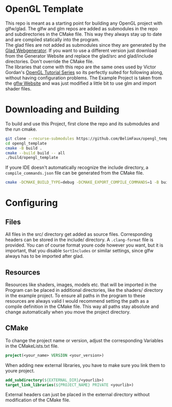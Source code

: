 # OpenGL Template

This repo is meant as a starting point for building any OpenGL project with glfw/glad. The glfw and glm repos are added as submodules in the repo and subdirectories in the CMake file.
This way they always stay up to date and are compiled statically into the program.  
The glad files are not added as submodules since they are generated by the [Glad Webgenerator](https://glad.dav1d.de). If you want to use a different version just download from the Generator Website and replace the glad/src and glad/include directories. Don't override the CMake file.  
The libraries that come with this repo are the same ones used by Victor Gordan's [OpenGL Tutorial Series](https://www.youtube.com/playlist?list=PLPaoO-vpZnumdcb4tZc4x5Q-v7CkrQ6M-) so its perfectly suited for following along, without having configuration problems.
The Example Project is taken from the [gflw Website](https://www.glfw.org/docs/latest/quick.html) and was just modified a little bit to use glm and import shader files.

# Downloading and Building

To build and use this Project, first clone the repo and its submodules and the run cmake.

```bash
git clone --recurse-submodules https://github.com/BelimFaux/opengl_template.git
cd opengl_template
cmake -B build .
cmake --build build -- all
./build/opengl_template
```

If youre IDE doesn't automatically recognize the include directory, a `compile_commands.json` file can be generated from the CMake file.

```bash
cmake -DCMAKE_BUILD_TYPE=debug -DCMAKE_EXPORT_COMPILE_COMMANDS=1 -B build .
```

# Configuring

## Files

All files in the src/ directory get added as source files. Corresponding headers can be stored in the include/ directory.
A `.clang-format` file is provided. You can of course format youre code however you want, but it is important, that you disable `SortIncludes` or similar settings, since glfw always has to be imported after glad.

## Resources

Resources like shaders, images, models etc. that will be imported in the Program can be placed in additional directories, like the shaders/ directory in the example project.
To ensure all paths in the program to these resources are always valid I would recommend setting the path as a compile definition in the CMake file. This way all paths stay absolute and change automatically when you move the project directory.

## CMake

To change the project name or version, adjust the corresponding Variables in the CMakeLists.txt file.

```cmake
project(<your_name> VERSION <your_version>)
```

When adding new external libraries, you have to make sure you link them to youre project.

```cmake
add_subdirectory(${EXTERNAL_DIR}/<yourlib>)
target_link_libraries(${PROJECT_NAME} PRIVATE <yourlib>)
```

External headers can just be placed in the external directory without modification of the CMake file.
